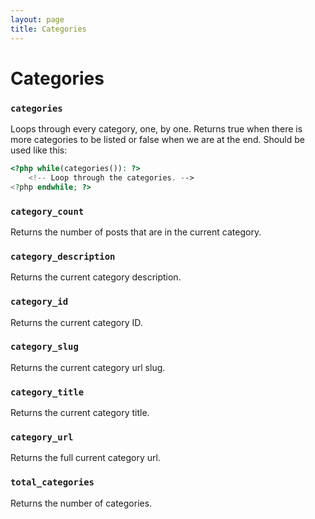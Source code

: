 ```yaml
---
layout: page
title: Categories
---
```


# Categories

### `categories`

Loops through every category, one, by one. Returns true when there is more categories to be listed or false when we are at the end. Should be used like this:

``` php
<?php while(categories()): ?>
    <!-- Loop through the categories. -->
<?php endwhile; ?>
```

### `category_count`


Returns the number of posts that are in the current category.

### `category_description`

Returns the current category description.

### `category_id`

Returns the current category ID.

### `category_slug`

Returns the current category url slug.

### `category_title`

Returns the current category title.

### `category_url`

Returns the full current category url.

### `total_categories`

Returns the number of categories.

